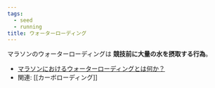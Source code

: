 ```yaml
---
tags:
  - seed
  - running
title: ウォーターローディング
---
```

マラソンのウォーターローディングは **競技前に大量の水を摂取する行為**。

- [マラソンにおけるウォーターローディングとは何か？](https://up-run.jp/columns/column116/#:~:text=%E3%83%9E%E3%83%A9%E3%82%BD%E3%83%B3%E3%81%AE%E3%82%A6%E3%82%A9%E3%83%BC%E3%82%BF%E3%83%BC%E3%83%AD%E3%83%BC%E3%83%87%E3%82%A3%E3%83%B3%E3%82%B0%E3%81%AF,%E8%A1%8C%E3%82%8F%E3%82%8C%E3%82%8B%E5%A0%B4%E5%90%88%E3%81%8C%E3%81%82%E3%82%8A%E3%81%BE%E3%81%99%E3%80%82)
- 関連: [[カーボローディング]]
